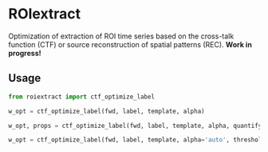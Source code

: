 # ROIextract

Optimization of extraction of ROI time series based on the cross-talk function (CTF) or source reconstruction of spatial patterns (REC). **Work in progress!**

## Usage

```python
from roiextract import ctf_optimize_label

w_opt = ctf_optimize_label(fwd, label, template, alpha)

w_opt, props = ctf_optimize_label(fwd, label, template, alpha, quantify=True)

w_opt = ctf_optimize_label(fwd, label, template, alpha='auto', threshold=0.95)
```